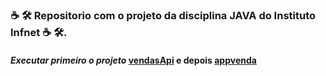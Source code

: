 ### :coffee: &#x1F6E0; Repositorio com o projeto da disciplina JAVA do Instituto Infnet :coffee: &#x1F6E0;.

#### *Executar primeiro o projeto* [vendasApi](https://github.com/camiloSneto/vendasApi) e depois [appvenda](https://github.com/camiloSneto/ProjetoJava)
